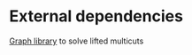 # External dependencies

[Graph library](https://github.com/bjoern-andres/graph) to solve lifted multicuts
